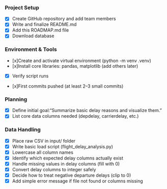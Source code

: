 
### Project Setup
- [x] Create GitHub repository and add team members
- [x] Write and finalize README.md
- [x] Add this ROADMAP.md file
- [x] Download database
### Environment & Tools
- [x]Create and activate virtual environment (python -m venv .venv)
- [x]Install core libraries: pandas, matplotlib (add others later)
- [x] Verify script runs
- [x]First commits pushed (at least 2–3 small commits)
### Planning
- [x] Define initial goal:“Summarize basic delay reasons and visualize them.”
- [x] List core data columns needed (depdelay, carrierdelay, etc.)
### Data Handling
- [x] Place raw CSV in input/ folder
- [x] Write basic load script (flight_delay_analysis.py)
- [x] Lowercase all column names
- [x] Identify which expected delay columns actually exist
- [x] Handle missing values in delay columns (fill with 0)
- [x] Convert delay columns to integer safely
- [x] Decide how to treat negative departure delays (clip to 0)
- [x] Add simple error message if file not found or columns missing